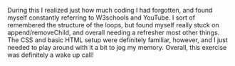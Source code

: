 During this I realized just how much coding I had forgotten, and found myself constantly referring to W3schools and YouTube. I sort of remembered the structure of the loops, but found myself really stuck on append/removeChild, and overall needing a refresher most other things. The CSS and basic HTML setup were definitely familiar, however, and I just needed to play around with it a bit to jog my memory.
Overall, this exercise was definitely a wake up call!

